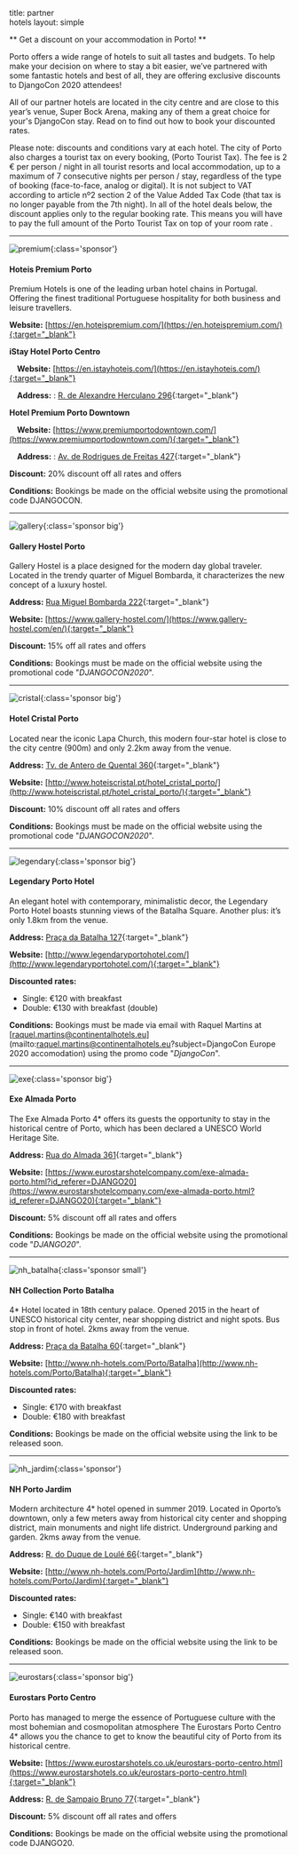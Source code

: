 title: partner<br/> hotels
layout: simple

** Get a discount on your accommodation in Porto! **

Porto offers a wide range of hotels  to suit all tastes and budgets. To help make your decision on where to stay a bit easier, we’ve partnered with some fantastic hotels and best of all, they are offering exclusive discounts to DjangoCon 2020 attendees!

All of our partner hotels are located in the city centre and are close to this year’s venue, Super Bock Arena, making any of them a great choice for your's DjangoCon stay. Read on to find out how to book your discounted rates.

Please note: discounts and conditions vary at each hotel. The city of Porto also charges a tourist tax on every booking, (Porto Tourist Tax). The fee is 2 € per person / night in all tourist resorts and local accommodation, up to a maximum of 7 consecutive nights per person / stay, regardless of the type of booking (face-to-face, analog or digital). It is not subject to VAT according to  article nº2 section 2 of the Value Added Tax Code (that  tax is no longer payable from the 7th night). In all of the hotel deals below, the discount applies only to the regular booking rate. This means you will have to pay the full amount of the Porto Tourist Tax on top of your room rate .

<hr/>

![premium](/static/images/hotels/premium.png){:class='sponsor'}

#### Hoteis Premium Porto

Premium Hotels is one of the leading urban hotel chains in Portugal.
Offering the finest traditional Portuguese hospitality for both business and leisure travellers.

**Website:** [https://en.hoteispremium.com/](https://en.hoteispremium.com/){:target="_blank"}

**iStay Hotel Porto Centro**

&emsp;**Website:** [https://en.istayhoteis.com/](https://en.istayhoteis.com/){:target="_blank"}

&emsp;**Address:** : [R. de Alexandre Herculano 296](https://g.page/iStayPortoCentro){:target="_blank"}

**Hotel Premium Porto Downtown**

&emsp;**Website:** [https://www.premiumportodowntown.com/](https://www.premiumportodowntown.com/){:target="_blank"}

&emsp;**Address:** : [Av. de Rodrigues de Freitas 427](https://g.page/PremiumPortoDowntown){:target="_blank"}

**Discount:** 20% discount off all rates and offers

**Conditions:** Bookings be made on the official website using the promotional code DJANGOCON.

<hr/>

![gallery](/static/images/hotels/gallery.png){:class='sponsor big'}

#### Gallery Hostel Porto

Gallery Hostel is a place designed for the modern day global traveler. Located in the trendy quarter of Miguel Bombarda, it characterizes the new concept of a luxury hostel.

**Address:** [Rua Miguel Bombarda 222](https://goo.gl/maps/vaynWaV8HQ2D7GVo8){:target="_blank"}

**Website:** [https://www.gallery-hostel.com/](https://www.gallery-hostel.com/en/){:target="_blank"}

**Discount:** 15% off all rates and offers 

**Conditions:** Bookings must be made on the official website using the promotional code "*DJANGOCON2020*".

<hr/>

![cristal](/static/images/hotels/cristal.jpg){:class='sponsor big'}

#### Hotel Cristal Porto

Located near the iconic Lapa Church, this modern four-star hotel is close to the city centre (900m) and only 2.2km away from the venue.

**Address:** [Tv. de Antero de Quental 360](https://goo.gl/maps/P5ToVnN4amPngyfY9){:target="_blank"}

**Website:** [http://www.hoteiscristal.pt/hotel_cristal_porto/](http://www.hoteiscristal.pt/hotel_cristal_porto/){:target="_blank"}

**Discount:** 10% discount off all rates and offers 

**Conditions:** Bookings must be made on the official website using the promotional code "*DJANGOCON2020*".

<hr/>

![legendary](/static/images/hotels/legendary.png){:class='sponsor big'}

#### Legendary Porto Hotel

An elegant hotel with contemporary, minimalistic decor, the Legendary Porto Hotel boasts stunning views of the Batalha Square. Another plus: it’s only 1.8km from the venue.

**Address:** [Praça da Batalha 127](https://goo.gl/maps/QqPHriPdzTC4wnGx5){:target="_blank"}

**Website:** [http://www.legendaryportohotel.com/](http://www.legendaryportohotel.com/){:target="_blank"}

**Discounted rates:** 

- Single: €120 with breakfast
- Double: €130 with breakfast (double)

**Conditions:** Bookings must be made via email with Raquel Martins at [raquel.martins@continentalhotels.eu](mailto:raquel.martins@continentalhotels.eu?subject=DjangoCon Europe 2020 accomodation) using the promo code "*DjangoCon*".

<hr/>

![exe](/static/images/hotels/exe.png){:class='sponsor big'}

#### Exe Almada Porto

The Exe Almada Porto 4* offers its guests the opportunity to stay in the historical centre of Porto, which has been declared a UNESCO World Heritage Site.

**Address:** [Rua do Almada 361](https://g.page/hotel-exe-almada-porto){:target="_blank"}

**Website:** [https://www.eurostarshotelcompany.com/exe-almada-porto.html?id_referer=DJANGO20](https://www.eurostarshotelcompany.com/exe-almada-porto.html?id_referer=DJANGO20){:target="_blank"}

**Discount:** 5% discount off all rates and offers

**Conditions:** Bookings be made on the official website using the promotional code "*DJANGO20*".

<hr/>

![nh_batalha](/static/images/hotels/nh_batalha.png){:class='sponsor small'}

#### NH Collection Porto Batalha

4* Hotel located in 18th century palace. Opened 2015 in the heart of UNESCO historical city center, near shopping district and night spots. Bus stop in front of hotel. 2kms away from the venue.

**Address:** [Praça da Batalha 60](https://www.nh-hotels.com/hotel/nh-collection-porto-batalha/map){:target="_blank"}

**Website:** [http://www.nh-hotels.com/Porto/Batalha](http://www.nh-hotels.com/Porto/Batalha){:target="_blank"}

**Discounted rates:** 

- Single: €170 with breakfast
- Double: €180 with breakfast 

**Conditions:** Bookings be made on the official website using the link to be released soon.

<hr/>

![nh_jardim](/static/images/hotels/nh_jardim.png){:class='sponsor'}

#### NH Porto Jardim

Modern architecture 4* hotel opened in summer 2019. Located in Oporto’s downtown, only a few meters away from historical city center and shopping district, main monuments and night life district. Underground parking and garden. 2kms away from the venue.

**Address:** [R. do Duque de Loulé 66](https://www.nh-hotels.com/hotel/nh-porto-jardim/map){:target="_blank"}

**Website:** [http://www.nh-hotels.com/Porto/Jardim](http://www.nh-hotels.com/Porto/Jardim){:target="_blank"}

**Discounted rates:** 

- Single: €140 with breakfast
- Double: €150 with breakfast 

**Conditions:** Bookings be made on the official website using the link to be released soon.

<hr/>

![eurostars](/static/images/hotels/eurostars.jpg){:class='sponsor big'}

#### Eurostars Porto Centro

Porto has managed to merge the essence of Portuguese culture with the most bohemian and cosmopolitan atmosphere The Eurostars Porto Centro 4* allows you the chance to get to know the beautiful city of Porto from its historical centre.

**Website:** [https://www.eurostarshotels.co.uk/eurostars-porto-centro.html](https://www.eurostarshotels.co.uk/eurostars-porto-centro.html){:target="_blank"}

**Address:** [R. de Sampaio Bruno 77](https://g.page/hotel-eurostars-porto-centro){:target="_blank"}

**Discount:** 5% discount off all rates and offers

**Conditions:** Bookings be made on the official website using the promotional code DJANGO20.
